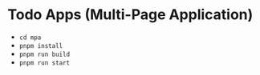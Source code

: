 # Todo Apps (Multi-Page Application)

- `cd mpa`
- `pnpm install`
- `pnpm run build`
- `pnpm run start`
